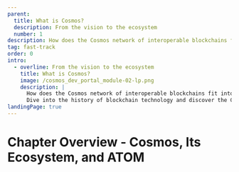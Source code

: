 ```yaml
---
parent:
  title: What is Cosmos?
  description: From the vision to the ecosystem
  number: 1
description: How does the Cosmos network of interoperable blockchains fit into the overall development of blockchain technology?
tag: fast-track
order: 0
intro:
  - overline: From the vision to the ecosystem
    title: What is Cosmos?
    image: /cosmos_dev_portal_module-02-lp.png
    description: |
      How does the Cosmos network of interoperable blockchains fit into the overall development of blockchain technology? <br/><br/>
      Dive into the history of blockchain technology and discover the Cosmos ecosystem – It is a galaxy of wallets, services, tokens, and dApps. Then, get your first Cosmos Hub native token and find out how to stake your ATOM.
landingPage: true
---
```


<ModuleLandingPage>

# Chapter Overview - Cosmos, Its Ecosystem, and ATOM

</ModuleLandingPage>

